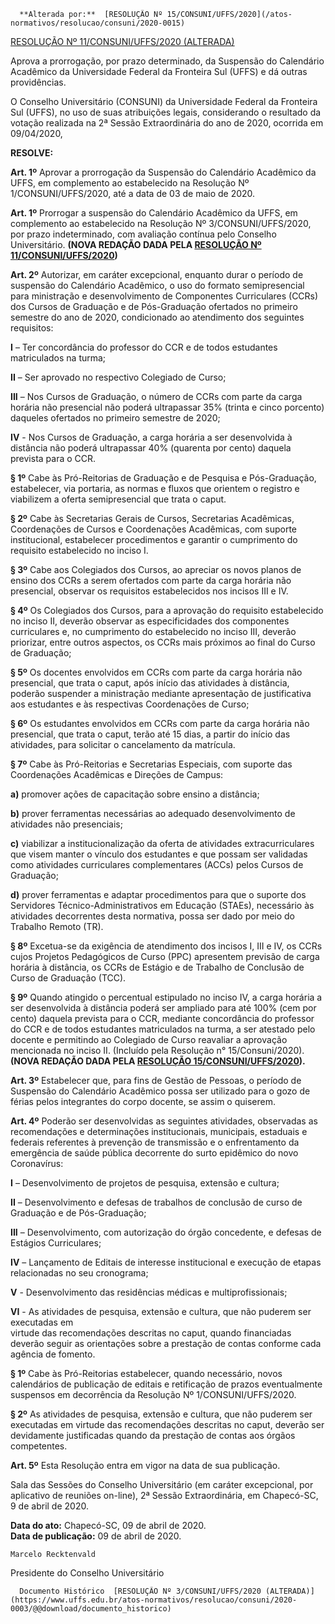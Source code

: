       **Alterada por:**  [RESOLUÇÃO Nº 15/CONSUNI/UFFS/2020](/atos-normativos/resolucao/consuni/2020-0015) 

  [RESOLUÇÃO Nº 11/CONSUNI/UFFS/2020 (ALTERADA)](/atos-normativos/resolucao/consuni/2020-0011) 

   Aprova a prorrogação, por prazo determinado, da Suspensão do Calendário Acadêmico da Universidade Federal da Fronteira Sul (UFFS) e dá outras providências.  

 

 O Conselho Universitário (CONSUNI) da Universidade Federal da Fronteira Sul (UFFS), no uso de suas atribuições legais, considerando o resultado da votação realizada na 2ª Sessão Extraordinária do ano de 2020, ocorrida em 09/04/2020,

  

  **RESOLVE:**

  

  **Art. 1º** Aprovar a prorrogação da Suspensão do Calendário Acadêmico da UFFS, em complemento ao estabelecido na Resolução Nº 1/CONSUNI/UFFS/2020, até a data de 03 de maio de 2020.

  

 **Art. 1º** Prorrogar a suspensão do Calendário Acadêmico da UFFS, em complemento ao estabelecido na Resolução Nº 3/CONSUNI/UFFS/2020, por prazo indeterminado, com avaliação contínua pelo Conselho Universitário. **(NOVA REDAÇÃO DADA PELA [RESOLUÇÃO Nº 11/CONSUNI/UFFS/2020](https://www.uffs.edu.br/atos-normativos/resolucao/consuni/2020-0011))**

  

  **Art. 2º** Autorizar, em caráter excepcional, enquanto durar o período de suspensão do Calendário Acadêmico, o uso do formato semipresencial para ministração e desenvolvimento de Componentes Curriculares (CCRs) dos Cursos de Graduação e de Pós-Graduação ofertados no primeiro semestre do ano de 2020, condicionado ao atendimento dos seguintes requisitos: 

  

 **I** – Ter concordância do professor do CCR e de todos estudantes matriculados na turma;

 **II** – Ser aprovado no respectivo Colegiado de Curso; 

 **III** – Nos Cursos de Graduação, o número de CCRs com parte da carga horária não presencial não poderá ultrapassar 35% (trinta e cinco porcento) daqueles ofertados no primeiro semestre de 2020; 

 **IV** - Nos Cursos de Graduação, a carga horária a ser desenvolvida à distância não poderá ultrapassar 40% (quarenta por cento) daquela prevista para o CCR. 

 **§ 1º** Cabe às Pró-Reitorias de Graduação e de Pesquisa e Pós-Graduação, estabelecer, via portaria, as normas e fluxos que orientem o registro e viabilizem a oferta semipresencial que trata o caput. 

 **§ 2º** Cabe às Secretarias Gerais de Cursos, Secretarias Acadêmicas, Coordenações de Cursos e Coordenações Acadêmicas, com suporte institucional, estabelecer procedimentos e garantir o cumprimento do requisito estabelecido no inciso I. 

 **§ 3º** Cabe aos Colegiados dos Cursos, ao apreciar os novos planos de ensino dos CCRs a serem ofertados com parte da carga horária não presencial, observar os requisitos estabelecidos nos incisos III e IV. 

 **§ 4º** Os Colegiados dos Cursos, para a aprovação do requisito estabelecido no inciso II, deverão observar as especificidades dos componentes curriculares e, no cumprimento do estabelecido no inciso III, deverão priorizar, entre outros aspectos, os CCRs mais próximos ao final do Curso de Graduação;

 **§ 5º** Os docentes envolvidos em CCRs com parte da carga horária não presencial, que trata o caput, após início das atividades à distância, poderão suspender a ministração mediante apresentação de justificativa aos estudantes e às respectivas Coordenações de Curso; 

 **§ 6º** Os estudantes envolvidos em CCRs com parte da carga horária não presencial, que trata o caput, terão até 15 dias, a partir do início das atividades, para solicitar o cancelamento da matrícula. 

 **§ 7º** Cabe às Pró-Reitorias e Secretarias Especiais, com suporte das Coordenações Acadêmicas e Direções de Campus: 

 **a)** promover ações de capacitação sobre ensino a distância; 

 **b)** prover ferramentas necessárias ao adequado desenvolvimento de atividades não presenciais;

 **c)** viabilizar a institucionalização da oferta de atividades extracurriculares que visem manter o vínculo dos estudantes e que possam ser validadas como atividades curriculares complementares (ACCs) pelos Cursos de Graduação;

 **d)** prover ferramentas e adaptar procedimentos para que o suporte dos Servidores Técnico-Administrativos em Educação (STAEs), necessário às atividades decorrentes desta normativa, possa ser dado por meio do Trabalho Remoto (TR). 

 **§ 8º** Excetua-se da exigência de atendimento dos incisos I, III e IV, os CCRs cujos Projetos Pedagógicos de Curso (PPC) apresentem previsão de carga horária à distância, os CCRs de Estágio e de Trabalho de Conclusão de Curso de Graduação (TCC).

 **§ 9º** Quando atingido o percentual estipulado no inciso IV, a carga horária a ser desenvolvida à distância poderá ser ampliado para até 100% (cem por cento) daquela prevista para o CCR, mediante concordância do professor do CCR e de todos estudantes matriculados na turma, a ser atestado pelo docente e permitindo ao Colegiado de Curso reavaliar a aprovação mencionada no inciso II. (Incluído pela Resolução n° 15/Consuni/2020). **(NOVA REDAÇÃO DADA PELA [RESOLUÇÃO 15/CONSUNI/UFFS/2020](https://www.uffs.edu.br/atos-normativos/resolucao/consuni/2020-0015)).**

  

  **Art. 3º** Estabelecer que, para fins de Gestão de Pessoas, o período de Suspensão do Calendário Acadêmico possa ser utilizado para o gozo de férias pelos integrantes do corpo docente, se assim o quiserem.

  

  **Art. 4º** Poderão ser desenvolvidas as seguintes atividades, observadas as recomendações e determinações institucionais, municipais, estaduais e federais referentes à prevenção de transmissão e o enfrentamento da emergência de saúde pública decorrente do surto epidêmico do novo Coronavírus: 

  

 **I** – Desenvolvimento de projetos de pesquisa, extensão e cultura;

 **II** – Desenvolvimento e defesas de trabalhos de conclusão de curso de Graduação e de Pós-Graduação; 

 **III** – Desenvolvimento, com autorização do órgão concedente, e defesas de Estágios Curriculares;

 **IV** – Lançamento de Editais de interesse institucional e execução de etapas relacionadas no seu cronograma;

 **V** - Desenvolvimento das residências médicas e multiprofissionais;

 **VI** - As atividades de pesquisa, extensão e cultura, que não puderem ser executadas em  
 virtude das recomendações descritas no caput, quando financiadas deverão seguir as orientações sobre a prestação de contas conforme cada agência de fomento.

  

 **§ 1º** Cabe às Pró-Reitorias estabelecer, quando necessário, novos calendários de publicação de editais e retificação de prazos eventualmente suspensos em decorrência da Resolução Nº 1/CONSUNI/UFFS/2020.

 **§ 2º** As atividades de pesquisa, extensão e cultura, que não puderem ser executadas em virtude das recomendações descritas no caput, deverão ser devidamente justificadas quando da prestação de contas aos órgãos competentes.

  

  **Art. 5º** Esta Resolução entra em vigor na data de sua publicação.

  

  Sala das Sessões do Conselho Universitário (em caráter excepcional, por aplicativo de reuniões on-line), 2ª Sessão Extraordinária, em Chapecó-SC, 9 de abril de 2020.

  

  

   **Data do ato:** Chapecó-SC, 09 de abril de 2020.   
 **Data de publicação:**  09 de abril de 2020. 

    Marcelo Recktenvald   
 Presidente do Conselho Universitário 

      Documento Histórico  [RESOLUÇÃO Nº 3/CONSUNI/UFFS/2020 (ALTERADA)](https://www.uffs.edu.br/atos-normativos/resolucao/consuni/2020-0003/@@download/documento_historico)     
      